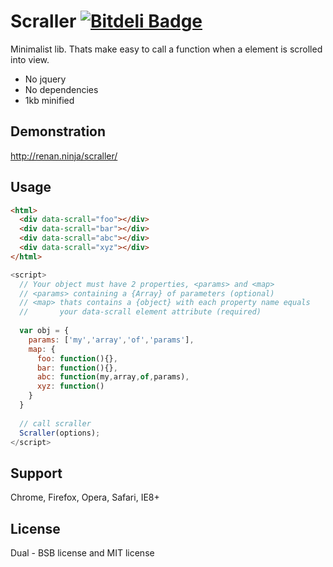 # Scraller  [![Bitdeli Badge](https://d2weczhvl823v0.cloudfront.net/renanborgez/scraller/trend.png)](https://bitdeli.com/free "Bitdeli Badge")
Minimalist lib. Thats make easy to call a function when a element is scrolled into view.
* No jquery
* No dependencies
* 1kb minified

## Demonstration
http://renan.ninja/scraller/

## Usage
```html
<html>
  <div data-scrall="foo"></div>
  <div data-scrall="bar"></div>
  <div data-scrall="abc"></div>
  <div data-scrall="xyz"></div>
</html>
```
```javascript
<script>
  // Your object must have 2 properties, <params> and <map>
  // <params> containing a {Array} of parameters (optional)
  // <map> thats contains a {object} with each property name equals
  //       your data-scrall element attribute (required)
  
  var obj = {
    params: ['my','array','of','params'],
    map: {
      foo: function(){},
      bar: function(){},
      abc: function(my,array,of,params),
      xyz: function()
    }
  }
  
  // call scraller
  Scraller(options);
</script>
```

## Support
Chrome, Firefox, Opera, Safari, IE8+

## License
Dual - BSB license and MIT license

